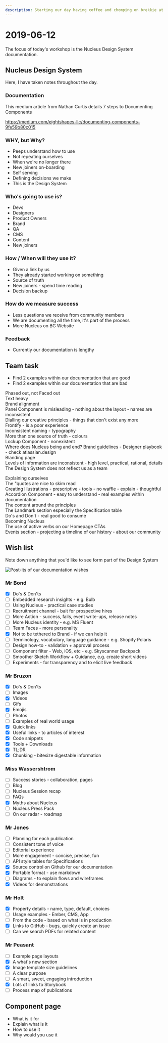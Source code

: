 ```yaml
---
description: Starting our day having coffee and chomping on brekkie at Breakfast Club.
---
```


# 2019-06-12

The focus of today's workshop is the Nucleus Design System documentation.

## Nucleus Design System

Here, I have taken notes throughout the day.

### Documentation

This medium article from Nathan Curtis details 7 steps to Documenting Components

https://medium.com/eightshapes-llc/documenting-components-9fe59b80c015

### WHY, but Why?

* Peeps understand how to use
* Not repeating ourselves
* When we're no longer there
* New joiners on-boarding
* Self serving
* Defining decisions we make
* This is the Design System

### Who's going to use is?

* Devs
* Designers
* Product Owners
* Brand
* QA
* CMS
* Content
* New joiners

### How / When will they use it?

* Given a link by us
* They already started working on something
* Source of truth
* New joiners - spend time reading
* Decision backup

### How do we measure success

* Less questions we receive from community members
* We are documenting all the time, it's part of the process
* More Nucleus on BG Website

### Feedback

* Currently our documentation is lengthy

## Team task

* Find 2 examples within our documentation that are good
* Find 2 examples within our documentation that are bad

Phased out, not Faced out  
Text heavy  
Brand alignment  
Panel Component is misleading - nothing about the layout - names are inconsistent  
Dialling our creative principles - things that don't exist any more  
Frontify - is a poor experience  
Inconsistent naming - typography  
More than one source of truth - colours  
Lockup Component - nonexistent  
Where does Nucleus being and end? Brand guidelines - Designer playbook - check atlassian.design  
Blanding page  
Levels of information are inconsistent - high level, practical, rational, details  
The Design System does not reflect us as a team

Explaining ourselves  
The "quotes are nice to skim read  
Creating Illustrations - prescriptive - tools - no waffle - explain - thoughtful  
Accordion Component - easy to understand - real examples within documentation  
The content around the principles  
The Landmark section especially the Specification table  
Do's and Don't - real good to consume  
Becoming Nucleus  
The use of active verbs on our Homepage CTAs  
Events section - projecting a timeline of our history - about our community

## Wish list

Note down anything that you'd like to see form part of the Design System

![Post-its of our documentation wishes](https://andijcdn.sirv.com/nds/testcard-16x9.png?w=320)

### Mr Bond

* [x] Do's & Don'ts  
* [ ] Embedded research insights - e.g. Bulb  
* [ ] Using Nucleus - practical case studies  
* [ ] Recruitment channel - bait for prospective hires  
* [ ] More Action - success, fails, event write-ups, release notes  
* [ ] More Nucleus identity - e.g. MS Fluent  
* [ ] Team Faces - more personality  
* [x] Not to be tethered to Brand - if we can help it  
* [ ] Terminology, vocabulary, language guidance - e.g. Shopify Polaris  
* [ ] Design how-to - validation + approval process  
* [ ] Component filter - Web, iOS, etc - e.g. Skyscanner Backpack  
* [ ] Smoother Sketch Workflow + Guidance, e.g. create short videos  
* [ ] Experiments - for transparency and to elicit live feedback

### Mr Bruzon

* [x] Do's & Don'ts  
* [ ] Images  
* [x] Videos  
* [ ] Gifs  
* [x] Emojis  
* [ ] Photos  
* [ ] Examples of real world usage  
* [x] Quick links  
* [x] Useful links - to articles of interest  
* [x] Code snippets  
* [x] Tools + Downloads  
* [x] TL;DR  
* [x] Chunking - bitesize digestable information

### Miss Wassershtrom

* [ ] Success stories - collaboration, pages  
* [ ] Blog  
* [ ] Nucleus Session recap  
* [ ] FAQs  
* [x] Myths about Nucleus  
* [ ] Nucleus Press Pack  
* [ ] On our radar - roadmap

### Mr Jones

* [ ] Planning for each publication  
* [ ] Consistent tone of voice  
* [ ] Editorial experience  
* [ ] More engagement - concise, precise, fun  
* [ ] API style tables for Specifications  
* [x] Source control on Github for our documentation  
* [x] Portable format - use markdown  
* [ ] Diagrams - to explain flows and wireframes  
* [x] Videos for demonstrations

### Mr Holt

* [x] Property details - name, type, default, choices  
* [ ] Usage examples - Ember, CMS, App  
* [ ] From the code - based on what is in production  
* [x] Links to GitHub - bugs, quickly create an issue  
* [ ] Can we search PDFs for related content

### Mr Peasant

* [ ] Example page layouts  
* [x] A what's new section  
* [x] Image template size guidelines  
* [ ] A clear purpose  
* [ ] A smart, sweet, engaging introduction  
* [x] Lots of links to Storybook  
* [ ] Process map of publications

## Component page

* What is it for
* Explain what is it
* How to use it
* Why would you use it

